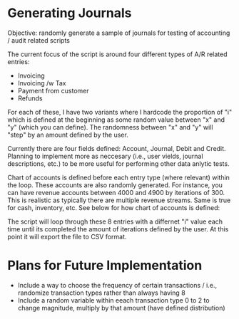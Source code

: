 # Generating Journals

Objective: randomly generate a sample of journals for testing of accounting / audit related scripts

The current focus of the script is around four different types of A/R related entries:
- Invoicing
- Invoicing /w Tax
- Payment from customer
- Refunds

For each of these, I have two variants where I hardcode the proportion of "i" which is defined at the beginning as some random value between "x" and "y" (which you can define). The randomness between "x" and "y" will "step" by an amount defined by the user.

Currently there are four fields defined: Account, Journal, Debit and Credit. Planning to implement more as neccesary (i.e., user vields, journal descriptions, etc.) to be more useful for performing other data anlytic tests.

Chart of accounts is defined before each entry type (where relevant) within the loop. These accounts are also randomly generated. For instance, you can have revenue accounts between 4000 and 4900 by iterations of 300. This is realistic as typically there are multiple revenue streams. Same is true for cash, inventory, etc. See below for how chart of accounts is defined:


The script will loop through these 8 entries with a differnet "i" value each time until its completed the amount of iterations defined by the user. At this point it will export the file to CSV format.

# Plans for Future Implementation
- Include a way to choose the frequency of certain transactions / i.e., randomize transaction types rather than always having 8
- Include a random variable within eeach transaction type 0 to 2 to change magnitude, multiply by that amount (have defined distribution)
